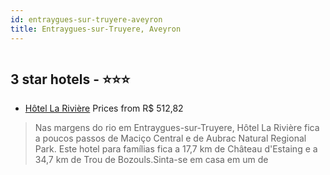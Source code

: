 ```yaml
---
id: entraygues-sur-truyere-aveyron
title: Entraygues-sur-Truyere, Aveyron
---
```


<center><img src="https://i.travelapi.com/hotels/2000000/1660000/1655600/1655544/ff8c623d_z.jpg" alt="" /></center>


##  3 star hotels - ⭐️⭐️⭐️

-    [Hôtel La Rivière](https://www.hurb.com/br/aud/https://www.hurb.com/br/hotels/entraygues-sur-truyere/hotel-la-riviere-HT-UP7E?cmp=18055) Prices from R$ 512,82
   > Nas margens do rio em Entraygues-sur-Truyere, Hôtel La Rivière fica a poucos passos de Maciço Central e de Aubrac Natural Regional Park.  Este hotel para famílias fica a 17,7 km de Château d'Estaing e a 34,7 km de Trou de Bozouls.Sinta-se em casa em um de
